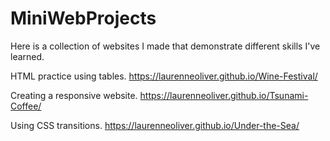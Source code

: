# MiniWebProjects
Here is a collection of websites I made that demonstrate different skills I've learned.

HTML practice using tables.
https://laurenneoliver.github.io/Wine-Festival/

Creating a responsive website.
https://laurenneoliver.github.io/Tsunami-Coffee/

Using CSS transitions.
https://laurenneoliver.github.io/Under-the-Sea/
